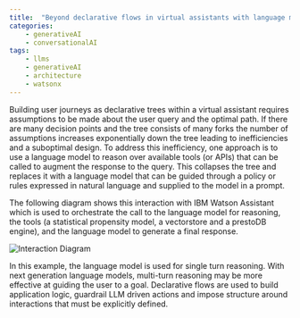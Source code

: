 ```yaml
---
title:  "Beyond declarative flows in virtual assistants with language models for single-turn and multi-turn reasoning"
categories: 
    - generativeAI
    - conversationalAI
tags: 
    - llms
    - generativeAI
    - architecture
    - watsonx
---
```


Building user journeys as declarative trees within a virtual assistant requires assumptions to be made about the user query and the optimal path. If there are many decision points and the tree consists of many forks the number of assumptions increases exponentially down the tree leading to inefficiencies and a suboptimal design. To address this inefficiency, one approach is to use a language model to reason over available tools (or APIs) that can be called to augment the response to the query. This collapses the tree and replaces it with a language model that can be guided through a policy or rules expressed in natural language and supplied to the model in a prompt.

The following diagram shows this interaction with IBM Watson Assistant which is used to orchestrate the call to the language model for reasoning, the tools (a statistical propensity model, a vectorstore and a prestoDB engine), and the language model to generate a final response.

![Interaction Diagram](single-turn-reasoning.png)

In this example, the language model is used for single turn reasoning. With next generation language models, multi-turn reasoning may be more effective at guiding the user to a goal. Declarative flows are used to build application logic, guardrail LLM driven actions and impose structure around interactions that must be explicitly defined.